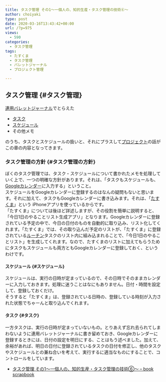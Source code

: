 ```yaml
---
title: タスク管理 その1〜一個人の、知的生産・タスク管理の技術⑥〜
author: choiyaki
type: post
date: 2020-03-16T13:43:42+00:00
url: /?p=975
views:
  - 590
categories:
  - タスク管理
tags:
  - たすくま
  - タスク管理
  - バレットジャーナル
  - プロジェクト管理

---
```

## タスク管理 {#タスク管理}

[連用バレットジャーナル][1]でとらえた

  * <a href="https://scrapbox.io/choiyaki-hondana/%E3%82%BF%E3%82%B9%E3%82%AF" draggable="false">タスク</a>
  * <a href="https://scrapbox.io/choiyaki-hondana/%E3%82%B9%E3%82%B1%E3%82%B8%E3%83%A5%E3%83%BC%E3%83%AB" draggable="false">スケジュール</a>
  * その他メモ

のうち、タスクとスケジュールの扱いと、それにプラスして<a href="https://scrapbox.io/choiyaki-hondana/%E3%83%97%E3%83%AD%E3%82%B8%E3%82%A7%E3%82%AF%E3%83%88" draggable="false">プロジェクト</a>の話がこの章の内容となってきます。

### タスク管理の方針 {#タスク管理の方針}

ぼくのタスク管理では、タスク・スケジュールについて書かれたメモを処理していく上で、一つの明確な方針があります。それは、「タスクもスケジュールも、[Googleカレンダー][2]に入力する」ということ。  
スケジュールをGoogleカレンダーに登録するのはなんの疑問もないと思います。それに加えて、タスクもGoogleカレンダーに書き込みます。それは、「[たすくま][3]」という iPhoneアプリを使っているからです。  
「たすくま」については後ほど詳述しますが、その役割を簡単に説明すると、「今日1日のやることリスト生成アプリ」となります。Googleカレンダーに登録されている予定の中で、今日の日付のものを自動的に取り込み、リスト化してくれます。「たすくま」では、その取り込んだ予定のリストが、「たすくま」に登録されている[ルーチン][4]タスクのリスト内に組み込まれることで、「今日1日のやることリスト」を生成してくれます。なので、たすくまのリストに加えてもらうためにタスクもスケジュールも両方ともGoogleカレンダーに登録しておく、というわけです。

#### スケジュール {#スケジュール}

スケジュールは、実行の日時が定まっているので、その日時でそのままカレンダーに入力しておきます。処理に迷うことはなにもありません。日付・時間を設定して、登録しておくだけ。  
そうすると「たすくま」は、登録されている日時の、登録している時刻が入力された状態でちゃーんと取り込んでくれます。

#### タスク {#タスク}

一方タスクは、実行の日時が定まっていないもの。とりあえず忘れ去られてしまわないように連用バレットジャーナルに書き留めておき、Googleカレンダーに登録するときには、日付の設定を明日にする、ことはもう述べました。加えて、余裕があれば、明日の日付に登録されているタスクの日付を修正し、他のタスクやスケジュールとの兼ね合いを考えて、実行するに適当なものにすることで、コントロールをしています。

  * [タスク管理 その1〜一個人の、知的生産・タスク管理の技術⑥〜 &#8211; book scrapbook][5]

 [1]: https://scrapbox.io/choiyaki-hondana/%E9%80%A3%E7%94%A8%E3%83%90%E3%83%AC%E3%83%83%E3%83%88%E3%82%B8%E3%83%A3%E3%83%BC%E3%83%8A%E3%83%AB
 [2]: https://scrapbox.io/choiyaki-hondana/Google%E3%82%AB%E3%83%AC%E3%83%B3%E3%83%80%E3%83%BC
 [3]: https://scrapbox.io/choiyaki-hondana/%E3%81%9F%E3%81%99%E3%81%8F%E3%81%BE
 [4]: https://scrapbox.io/choiyaki-hondana/%E3%83%AB%E3%83%BC%E3%83%81%E3%83%B3
 [5]: https://scrapbox.io/choiyaki-hondana/%E3%82%BF%E3%82%B9%E3%82%AF%E7%AE%A1%E7%90%86_%E3%81%9D%E3%81%AE1%E3%80%9C%E4%B8%80%E5%80%8B%E4%BA%BA%E3%81%AE%E3%80%81%E7%9F%A5%E7%9A%84%E7%94%9F%E7%94%A3%E3%83%BB%E3%82%BF%E3%82%B9%E3%82%AF%E7%AE%A1%E7%90%86%E3%81%AE%E6%8A%80%E8%A1%93%E2%91%A5%E3%80%9C